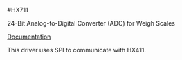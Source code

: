 #HX711

24-Bit Analog-to-Digital Converter (ADC) for Weigh Scales

[Documentation](https://cdn.sparkfun.com/datasheets/Sensors/ForceFlex/hx711_english.pdf)

This driver uses SPI to communicate with HX411. 

